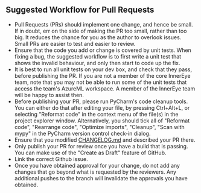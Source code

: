 ## Suggested Workflow for Pull Requests

* Pull Requests (PRs) should implement one change, and hence be small. If in doubt, err on the side of making the PR
too small, rather than too big. It reduces the chance for you as the author to overlook issues. Small PRs are easier
to test and easier to review.
* Ensure that the code you add or change is covered by unit tests. When fixing a bug, the suggested workflow is
to first write a unit test that shows the invalid behaviour, and only then start to code up the fix.
* It is best to run all unit tests on your dev box, and check that they pass, before publishing the PR. If you are not
a member of the core InnerEye team, note that you may not be able to run some of the unit tests that access the team's
AzureML workspace. A member of the InnerEye team will be happy to assist then.
* Before publishing your PR, please run PyCharm's code cleanup tools. You can either do that after editing your file,
by pressing Ctrl+Alt+L, or selecting "Reformat code" in the context menu of the file(s) in the project explorer window.
Alternatively, you should tick all of "Reformat code", "Rearrange code", "Optimize imports", "Cleanup", "Scan with mypy"
in the PyCharm version control check-in dialog.
* Ensure that you modified [CHANGELOG.md](../CHANGELOG.md) and described your PR there.
* Only publish your PR for review once you have a build that is passing. You can make use of the "Create as Draft"
feature of GitHub.
* Link the correct Github issue.
* Once you have obtained approval for your change, do not add any changes that go beyond what is requested by the
reviewers. Any additional pushes to the branch will invalidate the approvals you have obtained.
